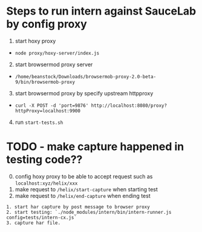 # Steps to run intern against SauceLab by config proxy

1. start hoxy proxy
  - `node proxy/hoxy-server/index.js`

2. start browsermod proxy server
  - `/home/beanstock/Downloads/browsermob-proxy-2.0-beta-9/bin/browsermob-proxy`

3. start browsermod proxy by specify upstream httpproxy
  - `curl -X POST -d 'port=9876' http://localhost:8080/proxy?httpProxy=localhost:9900`

4. run `start-tests.sh`

# TODO - make capture happened in testing code??

  0. config hoxy proxy to be able to accept request such as `localhost:xyz/helix/xxx`
  1. make request to `/helix/start-capture` when starting test
  2. make request to `/helix/end-capture` when ending test

```
1. start har capture by post message to browser proxy
2. start testing: `./node_modules/intern/bin/intern-runner.js config=tests/intern-cx.js`
3. capture har file.
```
